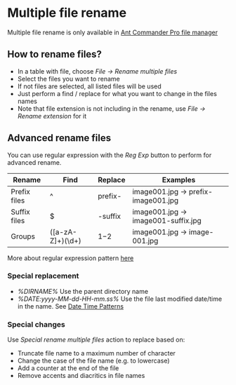 # Multiple file rename

Multiple file rename is only available in [Ant Commander Pro file manager](https://www.antcommander.com/)

## How to rename files?

- In a table with file, choose _File -> Rename multiple files_
- Select the files you want to rename
- If not files are selected, all listed files will be used
- Just perform a find / replace for what you want to change in the files names
- Note that file extension is not including in the rename, use _File -> Rename extension_ for it

## Advanced rename files
You can use regular expression with the _Reg Exp_ button to perform for advanced rename.

| Rename | Find | Replace | Examples |
| ------ | ---- | ------- | -------- |
| Prefix files | ^ | prefix- | image001.jpg -> prefix-image001.jpg |
| Suffix files | $ | -suffix | image001.jpg -> image001-suffix.jpg |
| Groups | (\[a-zA-Z\]+)(\d+) | $1-$2 | image001.jpg -> image-001.jpg |

More about regular expression pattern [here](https://docs.oracle.com/en/java/javase/11/docs/api/java.base/java/util/regex/Pattern.html)</a>

### Special replacement

- _%DIRNAME%_ Use the parent directory name
- _%DATE:yyyy-MM-dd-HH-mm.ss%_ Use the file last modified date/time in the name. See [Date Time Patterns](https://docs.oracle.com/en/java/javase/11/docs/api/java.base/java/time/format/DateTimeFormatter.html)

### Special changes

Use _Special rename multiple files_ action to replace based on:
- Truncate file name to a maximum number of character
- Change the case of the file name (e.g. to lowercase)
- Add a counter at the end of the file
- Remove accents and diacritics in file names
